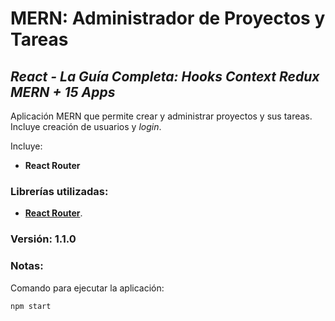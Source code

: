 # MERN: Administrador de Proyectos y Tareas

## *React - La Guía Completa: Hooks Context Redux MERN + 15 Apps*

Aplicación MERN que permite crear y administrar proyectos y sus tareas. Incluye creación de usuarios y _login_.

Incluye:
+ **React Router**

### Librerías utilizadas:
- [**React Router**](https://reactrouter.com/).

### Versión: 1.1.0

### Notas:
Comando para ejecutar la aplicación:
```
npm start
```
